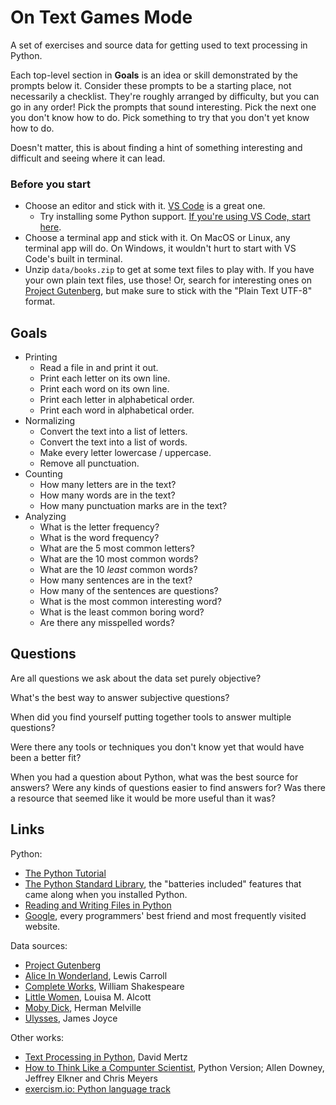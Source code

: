 # On Text Games Mode

A set of exercises and source data for getting used to text processing in Python.

Each top-level section in **Goals** is an idea or skill demonstrated by the prompts below it. Consider these prompts to be a starting place, not necessarily a checklist. They're roughly arranged by difficulty, but you can go in any order! Pick the prompts that sound interesting. Pick the next one you don't know how to do. Pick something to try that you don't yet know how to do. 

Doesn't matter, this is about finding a hint of something interesting and difficult and seeing where it can lead.

### Before you start

- Choose an editor and stick with it. [VS Code](https://code.visualstudio.com/) is a great one.
  - Try installing some Python support. [If you're using VS Code, start here](https://code.visualstudio.com/docs/languages/python).
- Choose a terminal app and stick with it. On MacOS or Linux, any terminal app will do. On Windows, it wouldn't hurt to start with VS Code's built in terminal.
- Unzip `data/books.zip` to get at some text files to play with. If you have your own plain text files, use those! Or, search for interesting ones on [Project Gutenberg](https://www.gutenberg.org), but make sure to stick with the "Plain Text UTF-8" format.

## Goals

- Printing
  - Read a file in and print it out.
  - Print each letter on its own line.
  - Print each word on its own line. 
  - Print each letter in alphabetical order.
  - Print each word in alphabetical order.
- Normalizing
  - Convert the text into a list of letters.
  - Convert the text into a list of words.
  - Make every letter lowercase / uppercase.
  - Remove all punctuation.
- Counting
  - How many letters are in the text?
  - How many words are in the text?
  - How many punctuation marks are in the text?
- Analyzing
  - What is the letter frequency?
  - What is the word frequency?
  - What are the 5 most common letters?
  - What are the 10 most common words?
  - What are the 10 _least_ common words?
  - How many sentences are in the text?
  - How many of the sentences are questions?
  - What is the most common interesting word?
  - What is the least common boring word?
  - Are there any misspelled words?
  
## Questions

Are all questions we ask about the data set purely objective?

What's the best way to answer subjective questions?

When did you find yourself putting together tools to answer multiple questions?

Were there any tools or techniques you don't know yet that would have been a better fit?

When you had a question about Python, what was the best source for answers? Were any kinds of questions easier to find answers for? Was there a resource that seemed like it would be more useful than it was?

## Links

Python: 

- [The Python Tutorial](https://docs.python.org/3/tutorial/)
- [The Python Standard Library](https://docs.python.org/3/library/), the "batteries included" features that came along when you installed Python.
- [Reading and Writing Files in Python](https://realpython.com/read-write-files-python/)
- [Google](https://google.com), every programmers' best friend and most frequently visited website.

Data sources:

- [Project Gutenberg](https://www.gutenberg.org/browse/scores/top#books-last30)
- [Alice In Wonderland](https://www.gutenberg.org/ebooks/11), Lewis Carroll
- [Complete Works](https://www.gutenberg.org/ebooks/100), William Shakespeare
- [Little Women](https://www.gutenberg.org/ebooks/37106), Louisa M. Alcott
- [Moby Dick](https://www.gutenberg.org/ebooks/2701), Herman Melville
- [Ulysses](https://www.gutenberg.org/ebooks/4300), James Joyce

Other works: 

- [Text Processing in Python](https://gnosis.cx/TPiP/), David Mertz
- [How to Think Like a Compunter Scientist](https://www.greenteapress.com/thinkpython/thinkCSpy/html/), Python Version; Allen Downey, Jeffrey Elkner and Chris Meyers
- [exercism.io: Python language track](https://exercism.org/tracks/python)


